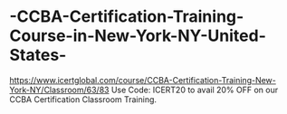 # -CCBA-Certification-Training-Course-in-New-York-NY-United-States-
https://www.icertglobal.com/course/CCBA-Certification-Training-New-York-NY/Classroom/63/83          Use Code: ICERT20 to avail 20% OFF on our CCBA Certification Classroom Training.

